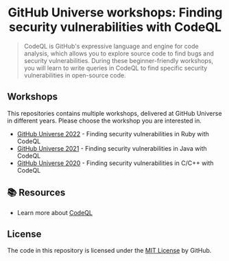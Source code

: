 <h1 align="center">GitHub Universe workshops: Finding security vulnerabilities with CodeQL</h1>

> CodeQL is GitHub's expressive language and engine for code analysis, which allows you to explore source code to find bugs and security vulnerabilities. During these beginner-friendly workshops, you will learn to write queries in CodeQL to find specific security vulnerabilities in open-source code.

## Workshops

This repositories contains multiple workshops, delivered at GitHub Universe in different years. Please choose the workshop you are interested in.

- [GitHub Universe 2022](workshop-2022) - Finding security vulnerabilities in Ruby with CodeQL
- [GitHub Universe 2021](workshop-2021) - Finding security vulnerabilities in Java with CodeQL
- [GitHub Universe 2020](workshop-2020) - Finding security vulnerabilities in C/C++ with CodeQL

## :books: Resources
- Learn more about [CodeQL](https://codeql.github.com)

## License

The code in this repository is licensed under the [MIT License](LICENSE) by GitHub.
